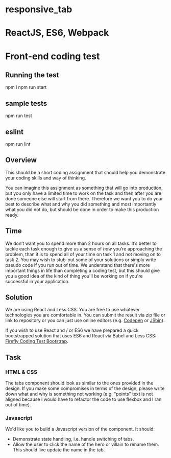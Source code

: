 # responsive_tab
# ReactJS, ES6, Webpack
# Front-end coding test

## Running the test
npm i
npm run start


## sample tests
npm run test

## eslint
npm run lint

## Overview
This should be a short coding assignment that should help you demonstrate your coding skills and way of thinking.

You can imagine this assignment as something that will go into production, but you only have a limited time to work on the task and then after you are done someone else will start from there. Therefore we want you to do your best to describe what and why you did something and most importantly what you did not do, but should be done in order to make this production ready.

## Time
We don’t want you to spend more than 2 hours on all tasks. It’s better to tackle each task enough to give us a sense of  _how_ you’re approaching the problem, than it is to spend all of your time on task 1 and not moving on to task 2. You may wish to stub-out some of your solutions or simply write pseudo code if you run out of time. We understand that there's more important things in life than completing a coding test, but this should give you a good idea of the kind of thing you'll be working on if you're successful in your application.

## Solution
We are using React and Less CSS. You are free to use whatever technologies you are comfortable in.
You can submit the result via zip file or link to repository or you can just use online editors (e.g. [Codepen](https://codepen.io/) or [JSbin](http://jsbin.com/)).

If you wish to use React and / or ES6 we have prepared a quick bootstrapped solution that uses ES6 and React via Babel and Less CSS: [Firefly Coding Test Bootstrap](https://codepen.io/damir-firefly/pen/PmNGow).

## Task

### HTML & CSS
The tabs component should look as similar to the ones provided in the design. If you make some compromises in terms of the design, please write down what and why is something not working (e.g. "points" text is not aligned because I would have to refactor the code to use flexbox and I ran out of time).

### Javascript
We'd like you to build a Javascript version of the component. It should:

* Demonstrate state handling, i.e. handle switching of tabs.
* Allow the user to click the name of the hero or villain to rename them. This should live update the name in the tab.
